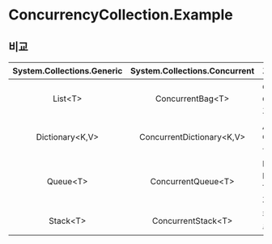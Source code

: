 # ConcurrencyCollection.Example


## 비교

  
  
| System.Collections.Generic | System.Collections.Concurrent | 기타 |
|:---:|:---:|:---|
| List\<T\>| ConcurrentBag\<T\> | ConcurrentBag.Add시 Collection의 가장앞에 추가됩니다. |
| Dictionary\<K,V\> | ConcurrentDictionary\<K,V\> | Add 대신 GetOrAdd/AddOrUpdate를 지원, TryAdd는 동일 |
| Queue\<T\> | ConcurrentQueue\<T\> | Enqueue는 동일, Dequeue/Peek 대신 TryDequeue/TryPeek만 지원 |
| Stack\<T\> | ConcurrentStack\<T\> | 활용해본적이 없어서 이후 추가 |
  
